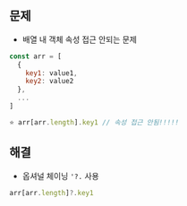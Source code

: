 ## 문제
- 배열 내 객체 속성 접근 안되는 문제


```js
const arr = [
  {
    key1: value1,
    key2: value2
  },
  ...
]

⭐ arr[arr.length].key1 // 속성 접근 안됨!!!!!
```
## 해결
- 옵셔널 체이닝 `'?.` 사용


```js
arr[arr.length]?.key1
```
